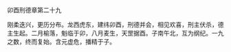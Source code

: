 卯酉刑德章第二十九 

刚柔迭兴，更历分布。龙西虎东，建纬卯酉，刑德并会，相见欢喜，刑主伏杀，德主生起。二月榆落，魁临于卯，八月麦生，天罡据酉。子南午北，互为纲纪。一九之数，终而复始。含元虚危，播精于子。


